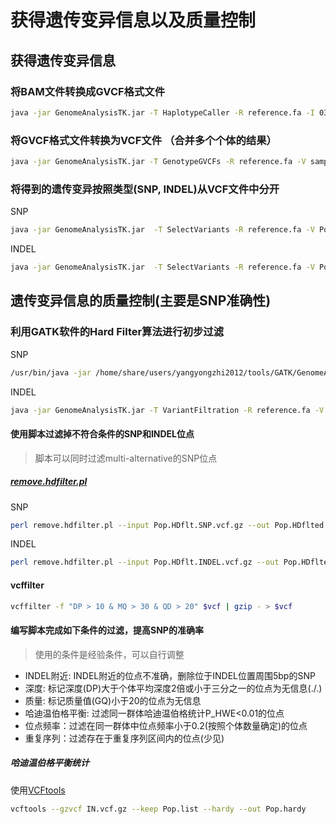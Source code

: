 # 获得遗传变异信息以及质量控制

## 获得遗传变异信息

### 将BAM文件转换成GVCF格式文件

```sh
java -jar GenomeAnalysisTK.jar -T HaplotypeCaller -R reference.fa -I 03.realign/sample.realn.bam -nct 15 -ERC GVCF -o 01.gvcf/sample.gvcf.gz -variant_index_type LINEAR -variant_index_parameter 128000
```

### 将GVCF格式文件转换为VCF文件 （合并多个个体的结果）

```sh
java -jar GenomeAnalysisTK.jar -T GenotypeGVCFs -R reference.fa -V sample1.gvcf.gz -V sample2.gvcf.gz -V (...) -o Pop.vcf.gz
```

### 将得到的遗传变异按照类型(SNP, INDEL)从VCF文件中分开

SNP

```sh
java -jar GenomeAnalysisTK.jar  -T SelectVariants -R reference.fa -V Pop.vcf.gz -selectType SNP -o Pop.SNP.vcf.gz
```

INDEL

```sh
java -jar GenomeAnalysisTK.jar  -T SelectVariants -R reference.fa -V Pop.vcf.gz -selectType INDEL -o Pop.INDEL.vcf.gz
```

## 遗传变异信息的质量控制(主要是SNP准确性)

### 利用GATK软件的Hard Filter算法进行初步过滤

SNP

```sh
/usr/bin/java -jar /home/share/users/yangyongzhi2012/tools/GATK/GenomeAnalysisTK.jar -T VariantFiltration -R reference.fa -V Pop.SNP.vcf.gz  --filterExpression "QD < 2.0 || FS > 60.0 || MQ < 40.0 || MQRankSum < -12.5 || ReadPosRankSum < -8.0"  --filterName "my_snp_filter" -o Pop.HDflt.SNP.vcf.gz
```

INDEL

```sh
java -jar GenomeAnalysisTK.jar -T VariantFiltration -R reference.fa -V Pop.INDEL.vcf.gz --filterExpression "QD < 2.0 || FS > 200.0 || ReadPosRankSum < -20.0" --filterName "my_indel_filter" -o Pop.HDflt.INDEL.vcf.gz
```

#### 使用脚本过滤掉不符合条件的SNP和INDEL位点

>脚本可以同时过滤multi-alternative的SNP位点

##### [remove.hdfilter.pl](https://github.com/shangshanzhizhe/Work_flow_of_population_genetics/blob/master/Scripts/remove.hdfilter.pl)

SNP

```sh
perl remove.hdfilter.pl --input Pop.HDflt.SNP.vcf.gz --out Pop.HDflted.SNP.vcf.gz --type SNP --marker my_snp_filter
```

INDEL

```sh
perl remove.hdfilter.pl --input Pop.HDflt.INDEL.vcf.gz --out Pop.HDflted.INDEL.vcf.gz --type INDEL --marker my_indel_filter
```

#### vcffilter

```sh
vcffilter -f "DP > 10 & MQ > 30 & QD > 20" $vcf | gzip - > $vcf
```

#### 编写脚本完成如下条件的过滤，提高SNP的准确率

>使用的条件是经验条件，可以自行调整

- INDEL附近: INDEL附近的位点不准确，删除位于INDEL位置周围5bp的SNP
- 深度: 标记深度(DP)大于个体平均深度2倍或小于三分之一的位点为无信息(./.)
- 质量: 标记质量值(GQ)小于20的位点为无信息
- 哈迪温伯格平衡: 过滤同一群体哈迪温伯格统计P_HWE<0.01的位点
- 位点频率：过滤在同一群体中位点频率小于0.2(按照个体数量确定)的位点
- 重复序列：过滤存在于重复序列区间内的位点(少见)

##### 哈迪温伯格平衡统计

使用[VCFtools](http://vcftools.sourceforge.net/)

```sh
vcftools --gzvcf IN.vcf.gz --keep Pop.list --hardy --out Pop.hardy
```
